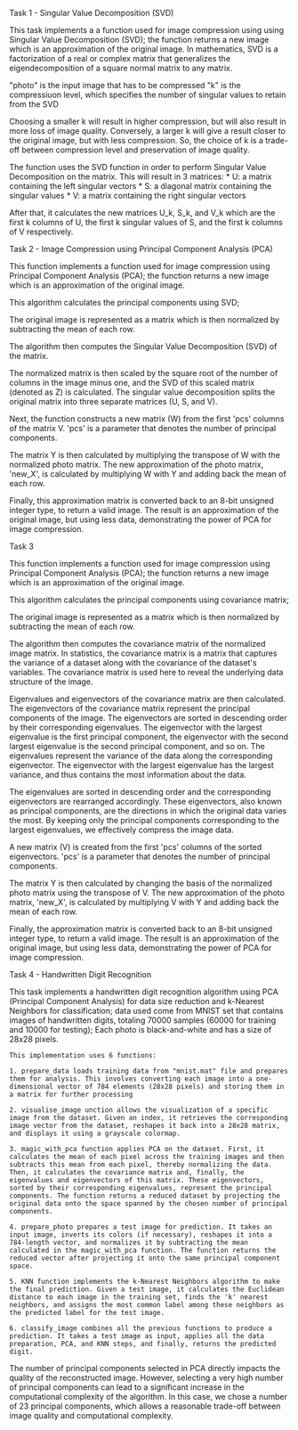 Task 1 - Singular Value Decomposition (SVD)

This task implements a a function used for image compression using using Singular Value Decomposition (SVD); the function returns a new image which is an approximation of the original image. In mathematics, SVD is a factorization of a real or complex matrix that generalizes the eigendecomposition of a square normal matrix to any matrix.

"photo" is the input image that has to be compressed
"k" is the compressiuon level, which specifies the number of singular values to retain from the SVD

Choosing a smaller k will result in higher compression, but will also result in more loss of image quality. Conversely, a larger k will give a result closer to the original image, but with less compression. So, the choice of k is a trade-off between compression level and preservation of image quality.

The function uses the SVD function in order to perform Singular Value Decomposition on the matrix. This will result in 3 matrices:
	* U: a matrix containing the left singular vectors
	* S: a diagonal matrix containing the singular values
	* V: a matrix containing the right singular vectors

After that, it calculates the new matrices U_k, S_k, and V_k which are the first k columns of U, the first k singular values of S, and the first k columns of V respectively.

Task 2 - Image Compression using Principal Component Analysis (PCA)

This function implements a function used for image compression using Principal Component Analysis (PCA); the function returns a new image which is an approximation of the original image.

This algorithm calculates the principal components using SVD;

The original image is represented as a matrix which is then normalized by subtracting the mean of each row.

The algorithm then computes the Singular Value Decomposition (SVD) of the matrix.

The normalized matrix is then scaled by the square root of the number of columns in the image minus one, and the SVD of this scaled matrix (denoted as Z) is calculated. The singular value decomposition splits the original matrix into three separate matrices (U, S, and V).

Next, the function constructs a new matrix (W) from the first 'pcs' columns of the matrix V. 'pcs' is a parameter that denotes the number of principal components.

The matrix Y is then calculated by multiplying the transpose of W with the normalized photo matrix. The new approximation of the photo matrix, 'new_X', is calculated by multiplying W with Y and adding back the mean of each row.

Finally, this approximation matrix is converted back to an 8-bit unsigned integer type, to return a valid image. The result is an approximation of the original image, but using less data, demonstrating the power of PCA for image compression.

Task 3

This function implements a function used for image compression using Principal Component Analysis (PCA); the function returns a new image which is an approximation of the original image.

This algorithm calculates the principal components using covariance matrix;

The original image is represented as a matrix which is then normalized by subtracting the mean of each row.

The algorithm then computes the covariance matrix of the normalized image matrix. In statistics, the covariance matrix is a matrix that captures the variance of a dataset along with the covariance of the dataset's variables. The covariance matrix is used here to reveal the underlying data structure of the image.

Eigenvalues and eigenvectors of the covariance matrix are then calculated. The eigenvectors of the covariance matrix represent the principal components of the image. The eigenvectors are sorted in descending order by their corresponding eigenvalues. The eigenvector with the largest eigenvalue is the first principal component, the eigenvector with the second largest eigenvalue is the second principal component, and so on. The eigenvalues represent the variance of the data along the corresponding eigenvector. The eigenvector with the largest eigenvalue has the largest variance, and thus contains the most information about the data.

The eigenvalues are sorted in descending order and the corresponding eigenvectors are rearranged accordingly. These eigenvectors, also known as principal components, are the directions in which the original data varies the most. By keeping only the principal components corresponding to the largest eigenvalues, we effectively compress the image data.

A new matrix (V) is created from the first 'pcs' columns of the sorted eigenvectors. 'pcs' is a parameter that denotes the number of principal components.

The matrix Y is then calculated by changing the basis of the normalized photo matrix using the transpose of V. The new approximation of the photo matrix, 'new_X', is calculated by multiplying V with Y and adding back the mean of each row.

Finally, the approximation matrix is converted back to an 8-bit unsigned integer type, to return a valid image. The result is an approximation of the original image, but using less data, demonstrating the power of PCA for image compression.

Task 4 - Handwritten Digit Recognition

This task implements a handwritten digit recognition algorithm using PCA (Principal Component Analysis) for data size reduction and k-Nearest Neighbors for classification; data used come from MNIST set that contains images of handwritten digits, totaling 70000 samples (60000 for training and 10000 for testing); Each photo is black-and-white and has a size of 28x28 pixels.

	This implementation uses 6 functions:

	1. prepare_data loads training data from "mnist.mat" file and prepares them for analysis. This involves converting each image into a one-dimensional vector of 784 elements (28x28 pixels) and storing them in a matrix for further processing

	2. visualise_image unction allows the visualization of a specific image from the dataset. Given an index, it retrieves the corresponding image vector from the dataset, reshapes it back into a 28x28 matrix, and displays it using a grayscale colormap.

	3. magic_with_pca function applies PCA on the dataset. First, it calculates the mean of each pixel across the training images and then subtracts this mean from each pixel, thereby normalizing the data. Then, it calculates the covariance matrix and, finally, the eigenvalues and eigenvectors of this matrix. These eigenvectors, sorted by their corresponding eigenvalues, represent the principal components. The function returns a reduced dataset by projecting the original data onto the space spanned by the chosen number of principal components.

	4. prepare_photo prepares a test image for prediction. It takes an input image, inverts its colors (if necessary), reshapes it into a 784-length vector, and normalizes it by subtracting the mean calculated in the magic_with_pca function. The function returns the reduced vector after projecting it onto the same principal component space.

	5. KNN function implements the k-Nearest Neighbors algorithm to make the final prediction. Given a test image, it calculates the Euclidean distance to each image in the training set, finds the 'k' nearest neighbors, and assigns the most common label among these neighbors as the predicted label for the test image.

	6. classify_image combines all the previous functions to produce a prediction. It takes a test image as input, applies all the data preparation, PCA, and KNN steps, and finally, returns the predicted digit.


The number of principal components selected in PCA directly impacts the quality of the reconstructed image. However, selecting a very high number of principal components can lead to a significant increase in the computational complexity of the algorithm. In this case, we chose a number of 23 principal components, which allows a reasonable trade-off between image quality and computational complexity.